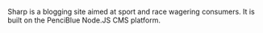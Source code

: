 Sharp is a blogging site aimed at sport and race wagering consumers. It is built on the PenciBlue Node.JS CMS platform.
